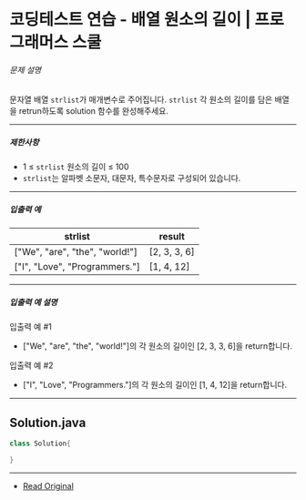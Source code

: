 # 코딩테스트 연습 - 배열 원소의 길이 | 프로그래머스 스쿨




###### 문제 설명

문자열 배열 `strlist`가 매개변수로 주어집니다. `strlist` 각 원소의 길이를 담은 배열을 retrun하도록 solution 함수를 완성해주세요.

---

##### 제한사항

* 1 ≤ `strlist` 원소의 길이 ≤ 100
* `strlist`는 알파벳 소문자, 대문자, 특수문자로 구성되어 있습니다.

---

##### 입출력 예

| strlist                          | result         |
| -------------------------------- | -------------- |
| \["We", "are", "the", "world!"\] | \[2, 3, 3, 6\] |
| \["I", "Love", "Programmers."\]  | \[1, 4, 12\]   |

---

##### 입출력 예 설명

입출력 예 #1

* \["We", "are", "the", "world!"\]의 각 원소의 길이인 \[2, 3, 3, 6\]을 return합니다.

입출력 예 #2

* \["I", "Love", "Programmers."\]의 각 원소의 길이인 \[1, 4, 12\]을 return합니다.

---
## Solution.java

```java
class Solution{

}
```

---
* [Read Original](https://school.programmers.co.kr/learn/courses/30/lessons/120854)